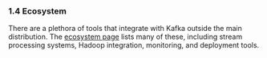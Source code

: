 ### 1.4 Ecosystem

There are a plethora of tools that integrate with Kafka outside the main
distribution. The [ ecosystem
page](https://cwiki.apache.org/confluence/display/KAFKA/Ecosystem) lists many
of these, including stream processing systems, Hadoop integration, monitoring,
and deployment tools.

